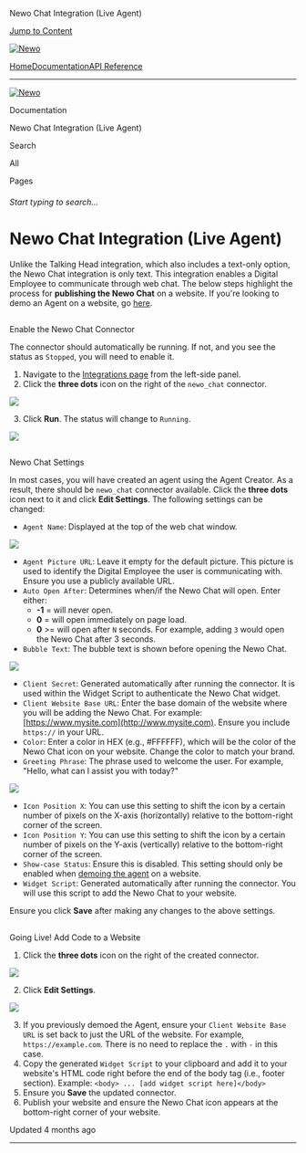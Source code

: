 Newo Chat Integration (Live Agent)

[Jump to Content](#content)

[![Newo](https://files.readme.io/895bdeef8322f081f6d0f4507a17e414930dfddfddf1de452f458dc00698ca84-small-svgviewer-png-output_9.png)](/)

[Home](/)[Documentation](/docs)[API Reference](/reference)

* * *

[![Newo](https://files.readme.io/895bdeef8322f081f6d0f4507a17e414930dfddfddf1de452f458dc00698ca84-small-svgviewer-png-output_9.png)](/)

Documentation

Newo Chat Integration (Live Agent)

Search

All

Pages

###### Start typing to search…

# Newo Chat Integration (Live Agent)

Unlike the Talking Head integration, which also includes a text-only option, the Newo Chat integration is only text. This integration enables a Digital Employee to communicate through web chat. The below steps highlight the process for **publishing the Newo Chat** on a website. If you're looking to demo an Agent on a website, go [here](https://docs.newo.ai/docs/newo-chat-integration-demo).

## 

Enable the Newo Chat Connector

[](#enable-the-newo-chat-connector)

The connector should automatically be running. If not, and you see the status as `Stopped`, you will need to enable it.

1.  Navigate to the [Integrations page](https://builder.newo.ai/integrations) from the left-side panel.
2.  Click the **three dots** icon on the right of the `newo_chat` connector.

![](https://files.readme.io/e32fce901f6d0853971592ac3b357c88af4b01095da0833065199f94d4883380-Xnapper-2025-03-25-11.28.15.png)

3.  Click **Run**. The status will change to `Running`.

![](https://files.readme.io/c3e59769d247dc05003a4fc25e3b579f21106ac9d089ec6b830348c151ab2620-Xnapper-2025-03-25-11.29.02.png)

## 

Newo Chat Settings

[](#newo-chat-settings)

In most cases, you will have created an agent using the Agent Creator. As a result, there should be `newo_chat` connector available. Click the **three dots** icon next to it and click **Edit Settings**. The following settings can be changed:

*   `Agent Name`: Displayed at the top of the web chat window.

![](https://files.readme.io/3f19af20306ec364630299d2bd66984d8d7a3a13b4baf11ea2dd2654cb3c8357-Xnapper-2025-03-25-11.03.39.png)

*   `Agent Picture URL`: Leave it empty for the default picture. This picture is used to identify the Digital Employee the user is communicating with. Ensure you use a publicly available URL.
*   `Auto Open After`: Determines when/if the Newo Chat will open. Enter either:
    *   **\-1** = will never open.
    *   **0** = will open immediately on page load.
    *   **0** >= will open after `N` seconds. For example, adding `3` would open the Newo Chat after 3 seconds.
*   `Bubble Text`: The bubble text is shown before opening the Newo Chat.

![](https://files.readme.io/8866402daa1e64bdedcc0a5349cac55caa6fb79d65ea418d2a1f3bcf49189b13-Xnapper-2025-03-25-11.24.541.png)

*   `Client Secret`: Generated automatically after running the connector. It is used within the Widget Script to authenticate the Newo Chat widget.
*   `Client Website Base URL`: Enter the base domain of the website where you will be adding the Newo Chat. For example: [https://www.mysite.com](http://www.mysite.com). Ensure you include `https://` in your URL.
*   `Color`: Enter a color in HEX (e.g., #FFFFFF), which will be the color of the Newo Chat icon on your website. Change the color to match your brand.
*   `Greeting Phrase`: The phrase used to welcome the user. For example, "Hello, what can I assist you with today?"

![](https://files.readme.io/e9ff798c5c4ed599eafca1149930209f34ddd4381f3bffe3161611a587e7c413-Xnapper-2025-03-25-11.03.40.png)

*   `Icon Position X`: You can use this setting to shift the icon by a certain number of pixels on the X-axis (horizontally) relative to the bottom-right corner of the screen.
*   `Icon Position Y`: You can use this setting to shift the icon by a certain number of pixels on the Y-axis (vertically) relative to the bottom-right corner of the screen.
*   `Show-case Status`: Ensure this is disabled. This setting should only be enabled when [demoing the agent](https://docs.newo.ai/docs/newo-chat-integration-demo) on a website.
*   `Widget Script`: Generated automatically after running the connector. You will use this script to add the Newo Chat to your website.

Ensure you click **Save** after making any changes to the above settings.

## 

Going Live! Add Code to a Website

[](#going-live-add-code-to-a-website)

1.  Click the **three dots** icon on the right of the created connector.

![](https://files.readme.io/32e79d4928afa0a19a7781a8c24adc0c45b45e866c1438e74ea57ad71ed00ae4-Xnapper-2025-03-25-11.30.07.png)

2.  Click **Edit Settings**.

![](https://files.readme.io/b74b60c9cf17a1fb0c94d18c30c163fa366d8e8320800c3b27c8b08ca10c8251-Xnapper-2025-03-25-11.30.52.png)

3.  If you previously demoed the Agent, ensure your `Client Website Base URL` is set back to just the URL of the website. For example, `https://example.com`. There is no need to replace the `.` with `-` in this case.
4.  Copy the generated `Widget Script` to your clipboard and add it to your website's HTML code right before the end of the body tag (i.e., footer section). Example: `<body> ... [add widget script here]</body>`
5.  Ensure you **Save** the updated connector.
6.  Publish your website and ensure the Newo Chat icon appears at the bottom-right corner of your website.

Updated 4 months ago

* * *
